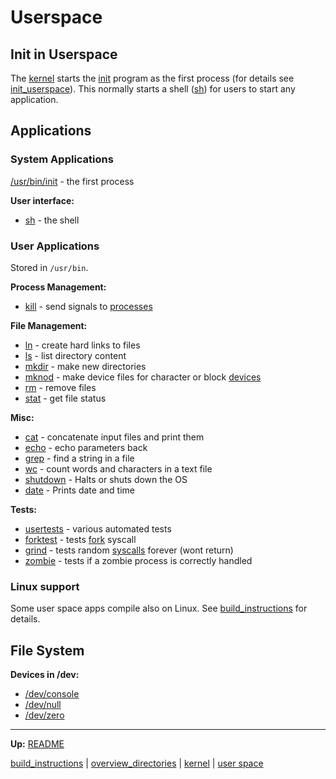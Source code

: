# Userspace


## Init in Userspace

The [kernel](../kernel/kernel.md) starts the [init](bin/init.md) program as the first process (for details see [init_userspace](../kernel/processes/init_userspace.md)).
This normally starts a shell ([sh](bin/sh.md)) for users to start any application.


## Applications

### System Applications

[/usr/bin/init](bin/init.md) - the first process

**User interface:** 
- [sh](bin/sh.md) - the shell


### User Applications

Stored in `/usr/bin`.

**Process Management:**
- [kill](bin/kill.md) - send signals to [processes](../kernel/processes/processes.md)

**File Management:**
- [ln](bin/ln.md) - create hard links to files
- [ls](bin/ls.md) - list directory content
- [mkdir](bin/mkdir.md) - make new directories
- [mknod](bin/mknod.md) - make device files for character or block [devices](../kernel/devices/devices.md)
- [rm](bin/rm.md) - remove files
- [stat](bin/stat.md) - get file status

**Misc:**
- [cat](bin/cat.md) - concatenate input files and print them
- [echo](bin/echo.md) - echo parameters back
- [grep](bin/grep.md) - find a string in a file
- [wc](bin/wc.md) - count words and characters in a text file
- [shutdown](bin/shutdown.md) - Halts or shuts down the OS
- [date](bin/date.md) - Prints date and time

**Tests:**
- [usertests](tests/usertests.md) - various automated tests
- [forktest](tests/forktest.md) - tests [fork](../kernel/syscalls/fork.md) syscall
- [grind](tests/grind.md) - tests random [syscalls](../kernel/syscalls/syscalls.md) forever (wont return)
- [zombie](tests/zombie.md) - tests if a zombie process is correctly handled


### Linux support

Some user space apps compile also on Linux. See [build_instructions](../build_instructions.md) for details.


## File System

**Devices in /dev:**
- [/dev/console](dev/console.md)
- [/dev/null](dev/null.md)
- [/dev/zero](dev/zero.md)


---
**Up:** [README](../../README.md)

[build_instructions](../build_instructions.md) | [overview_directories](../overview_directories.md) | [kernel](../kernel/kernel.md) | [user space](userspace.md)
